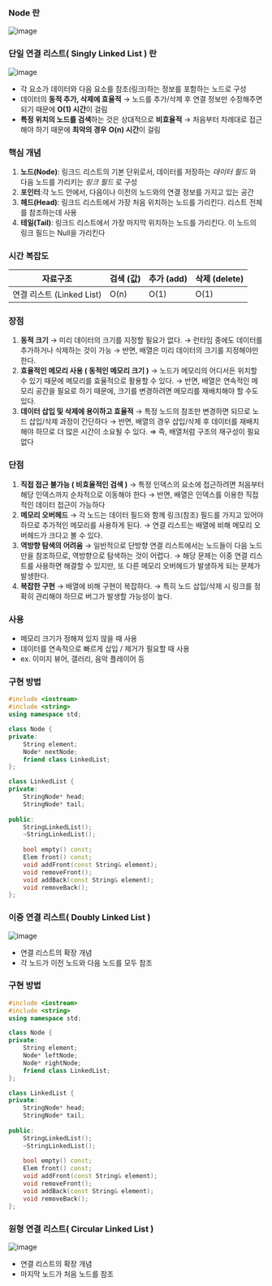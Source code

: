 ### Node 란

![image](https://github.com/pastjung/DataStructure/assets/87860163/577b0dd5-dd04-4548-b177-c3823ae9c04f)


### 단일 연결 리스트( Singly Linked List ) 란

![image](https://github.com/pastjung/DataStructure/assets/87860163/5cd92614-efca-41dd-9500-c219adfa8dd7)


- 각 요소가 데이터와 다음 요소를 참조(링크)하는 정보를 포함하는 노드로 구성
- 데이터의 **동적 추가, 삭제에 효율적**
→ 노드를 추가/삭제 후 연결 정보만 수정해주면 되기 때문에 **O(1) 시간**이 걸림
- **특정 위치의 노드를 검색**하는 것은 상대적으로 **비효율적**
→ 처음부터 차례대로 접근해야 하기 때문에 **최악의 경우** **O(n) 시간**이 걸림

### **핵심 개념**

1. **노드(Node)**: 링크드 리스트의 기본 단위로서, 데이터를 저장하는 *데이터 필드* 와 다음 노드를 가리키는 *링크 필드* 로 구성
2. **포인터**:각 노드 안에서, 다음이나 이전의 노드와의 연결 정보를 가지고 있는 공간
3. **헤드(Head)**: 링크드 리스트에서 가장 처음 위치하는 노드를 가리킨다. 리스트 전체를 참조하는데 사용
4. **테일(Tail)**: 링크드 리스트에서 가장 마지막 위치하는 노드를 가리킨다. 이 노드의 링크 필드는 Null을 가리킨다

### 시간 복잡도

| 자료구조 | 검색 (값) | 추가 (add) | 삭제 (delete) |
| --- | --- | --- | --- |
| 연결 리스트 (Linked List) | O(n) | O(1) | O(1) |

### 장점

1. **동적 크기**
→ 미리 데이터의 크기를 지정할 필요가 없다.
→ 런타임 중에도 데이터를 추가하거나 삭제하는 것이 가능
→ 반면, 배열은 미리 데이터의 크기를 지정해야만 한다.
2. **효율적인 메모리 사용 ( 동적인 메모리 크기 )**
→ 노드가 메모리의 어디서든 위치할 수 있기 때문에 메모리를 효율적으로 활용할 수 있다.
→ 반면, 배열은 연속적인 메모리 공간을 필요로 하기 때문에, 크기를 변경하려면 메모리를 재배치해야 할 수도 있다.
3. **데이터 삽입 및 삭제에 용이하고 효율적**
→ 특정 노드의 참조만 변경하면 되므로 노드 삽입/삭제 과정이 간단하다
→ 반면, 배열의 경우 삽입/삭제 후 데이터를 재배치해야 하므로 더 많은 시간이 소요될 수 있다.
⇒ 즉, 배열처럼 구조의 재구성이 필요 없다

### 단점

1. **직접 접근 불가능 ( 비효율적인 검색 )**
→ 특정 인덱스의 요소에 접근하려면 처음부터 해당 인덱스까지 순차적으로 이동해야 한다
→ 반면, 배열은 인덱스를 이용한 직접적인 데이터 접근이 가능하다
2. **메모리 오버헤드**
→ 각 노드는 데이터 필드와 함께 링크(참조) 필드를 가지고 있어야 하므로 추가적인 메모리를 사용하게 된다.
→ 연결 리스트는 배열에 비해 메모리 오버헤드가 크다고 볼 수 있다.
3. **역방향 탐색의 어려움**
→ 일반적으로 단방향 연결 리스트에서는 노드들이 다음 노드만을 참조하므로, 역방향으로 탐색하는 것이 어렵다.
→ 해당 문제는 이중 연결 리스트를 사용하면 해결할 수 있지만, 또 다른 메모리 오버헤드가 발생하게 되는 문제가 발생한다.
4. **복잡한 구현**
→ 배열에 비해 구현이 복잡하다.
→ 특히 노드 삽입/삭제 시 링크를 정확히 관리해야 하므로 버그가 발생할 가능성이 높다.

### 사용

- 메모리 크기가 정해져 있지 않을 때 사용
- 데이터를 연속적으로 빠르게 삽입 / 제거가 필요할 때 사용
- ex. 이미지 뷰어, 갤러리, 음악 플레이어 등

### 구현 방법

```cpp
#include <iostream>
#include <string>
using namespace std;

class Node {
private:
	String element;
	Node* nextNode;
	friend class LinkedList;
};
```

```cpp
class LinkedList {
private:
	StringNode* head;
	StringNode* tail;
	
public:
	StringLinkedList();
	~StringLinkedList();
	
	bool empty() const;
	Elem front() const;
	void addFront(const String& element);
	void removeFront();
	void addBack(const String& element);
	void removeBack();
};
```

### 이중 연결 리스트( Doubly Linked List )

![image](https://github.com/pastjung/DataStructure/assets/87860163/b1e45719-d5b3-4b5c-a8b2-c1960af5c778)

- 연결 리스트의 확장 개념
- 각 노드가 이전 노드와 다음 노드를 모두 참조

### 구현 방법

```cpp
#include <iostream>
#include <string>
using namespace std;

class Node {
private:
	String element;
	Node* leftNode;
	Node* rightNode;
	friend class LinkedList;
};
```

```cpp
class LinkedList {
private:
	StringNode* head;
	StringNode* tail;
	
public:
	StringLinkedList();
	~StringLinkedList();
	
	bool empty() const;
	Elem front() const;
	void addFront(const String& element);
	void removeFront();
	void addBack(const String& element);
	void removeBack();
};
```

### 원형 연결 리스트( Circular Linked List )

![image](https://github.com/pastjung/DataStructure/assets/87860163/8f369e13-0ca6-4606-b222-d24ed21495d5)

- 연결 리스트의 확장 개념
- 마지막 노드가 처음 노드를 참조
